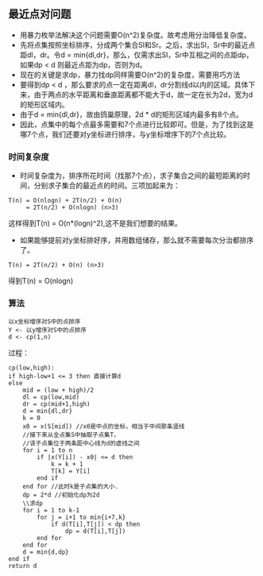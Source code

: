 ## 最近点对问题
* 用暴力枚举法解决这个问题需要O(n^2)复杂度。故考虑用分治降低复杂度。
* 先将点集按照坐标排序，分成两个集合Sl和Sr。之后，求出Sl，Sr中的最近点距dl，dr。令d = min{dl,dr}，那么，仅需求出Sl，Sr中互相之间的点距dp，如果dp < d 则最近点距为dp，否则为d。
* 现在的关键是求dp，暴力找dp同样需要O(n^2)的复杂度，需要用巧方法
* 要得到dp < d ，那么要求的点一定在距离dl，dr分割线d以内的区域。具体下来，由于两点的水平距离和垂直距离都不能大于d，故一定在长为2d，宽为d的矩形区域内。
* 由于d = min{dl,dr}，故由鸽巢原理，2d * d的矩形区域内最多有8个点。
* 因此，点集中的每个点最多需要和7个点进行比较即可。但是，为了找到这是哪7个点，我们还要对y坐标进行排序，与y坐标增序下的7个点比较。

### 时间复杂度
* 时间复杂度为，排序所花时间（找那7个点），求子集合之间的最短距离的时间，分别求子集合的最近点的时间。三项加起来为：
```
T(n) = O(nlogn) + 2T(n/2) + O(n)
     = 2T(n/2) + O(nlogn) (n>3)
```
这样得到T(n) = O(n*(logn)^2),这不是我们想要的结果。
* 如果能够提前对y坐标排好序，并用数组储存，那么就不需要每次分治都排序了。
```
T(n) = 2T(n/2) + O(n) (n>3)
```
得到T(n) = O(nlogn)

### 算法
```
以x坐标增序对S中的点排序
Y <- 以y增序对S中的点排序
d <- cp(1,n)
```
过程：
```
cp(low,high):
if high-low+1 <= 3 then 直接计算d
else
    mid = (low + high)/2
    dl = cp(low,mid)
    dr = cp(mid+1,high)
    d = min{dl,dr}
    k = 0
    x0 = x(S[mid]) //x0是中点的坐标，相当于中间那条竖线
    //接下来从全点集S中抽取子点集T，
    //该子点集位于两条距中心线为d的虚线之间
    for i = 1 to n
        if |x(Y[i]) - x0| <= d then
            k = k + 1
            T[k] = Y[i]
        end if
    end for //此时k是子点集的大小.
    dp = 2*d //初始化dp为2d
    \\求dp
    for i = 1 to k-1
        for j = i+1 to min{i+7,k}
            if d(T[i],T[j]) < dp then
                dp = d(T[i],T[j])
        end for
    end for
    d = min{d,dp}
end if
return d